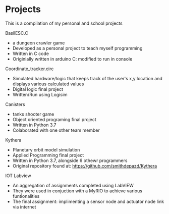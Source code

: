 # Projects
This is a compilation of my personal and school projects

BasilESC.C 
- a dungeon crawler game
- Developed as a personal project to teach myself programming
- Written in C code
- Originially written in arduino C: modified to run in console

Coordinate_tracker.circ
- Simulated hardware/logic that keeps track of the user's x,y location and displays various calculated values
- Digital logic final project
- Written/Run using Logisim

Canisters
- tanks shooter game
- Object oriented programing final project
- Written in Python 3.7
- Colaborated with one other team member

Kythera
- Planetary orbit model simulation
- Applied Programming final project
- Written in Python 3.7, alongside 6 othewr programmers
- Original repository found at: https://github.com/smithdepazd/Kythera

IOT Labview
- An aggregation of assignments completed using LabVIEW
- They were used in conjuction with a MyRIO to achieve various funtionalities
- The final assignment: implimenting a sensor node and actuator node link via internet 
